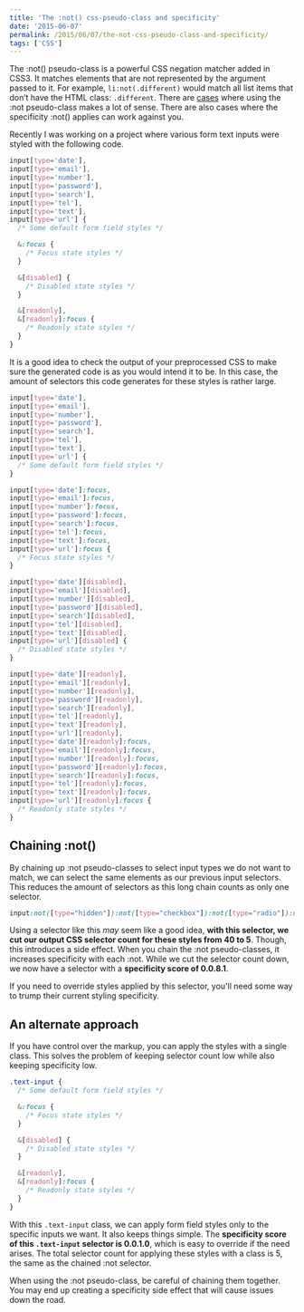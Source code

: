 ```yaml
---
title: 'The :not() css-pseudo-class and specificity'
date: '2015-06-07'
permalink: /2015/06/07/the-not-css-pseudo-class-and-specificity/
tags: ['CSS']
---
```


The :not() pseudo-class is a powerful CSS negation matcher added in CSS3. It matches elements that are not represented by the argument passed to it. For example, `li:not(.different)` would match all list items that don’t have the HTML class: `.different`. There are [cases](https://twitter.com/wesbos/status/606144483562913792) where using the :not pseudo-class makes a lot of sense. There are also cases where the specificity :not() applies can work against you.

Recently I was working on a project where various form text inputs were styled with the following code.

```css
input[type='date'],
input[type='email'],
input[type='number'],
input[type='password'],
input[type='search'],
input[type='tel'],
input[type='text'],
input[type='url'] {
  /* Some default form field styles */

  &:focus {
    /* Focus state styles */
  }

  &[disabled] {
    /* Disabled state styles */
  }

  &[readonly],
  &[readonly]:focus {
    /* Readonly state styles */
  }
}
```

It is a good idea to check the output of your preprocessed CSS to make sure the generated code is as you would intend it to be. In this case, the amount of selectors this code generates for these styles is rather large.

```css
input[type='date'],
input[type='email'],
input[type='number'],
input[type='password'],
input[type='search'],
input[type='tel'],
input[type='text'],
input[type='url'] {
  /* Some default form field styles */
}

input[type='date']:focus,
input[type='email']:focus,
input[type='number']:focus,
input[type='password']:focus,
input[type='search']:focus,
input[type='tel']:focus,
input[type='text']:focus,
input[type='url']:focus {
  /* Focus state styles */
}

input[type='date'][disabled],
input[type='email'][disabled],
input[type='number'][disabled],
input[type='password'][disabled],
input[type='search'][disabled],
input[type='tel'][disabled],
input[type='text'][disabled],
input[type='url'][disabled] {
  /* Disabled state styles */
}

input[type='date'][readonly],
input[type='email'][readonly],
input[type='number'][readonly],
input[type='password'][readonly],
input[type='search'][readonly],
input[type='tel'][readonly],
input[type='text'][readonly],
input[type='url'][readonly],
input[type='date'][readonly]:focus,
input[type='email'][readonly]:focus,
input[type='number'][readonly]:focus,
input[type='password'][readonly]:focus,
input[type='search'][readonly]:focus,
input[type='tel'][readonly]:focus,
input[type='text'][readonly]:focus,
input[type='url'][readonly]:focus {
  /* Readonly state styles */
}
```

## Chaining :not()

By chaining up :not pseudo-classes to select input types we do not want to match, we can select the same elements as our previous input selectors. This reduces the amount of selectors as this long chain counts as only one selector.

```css
input:not([type="hidden"]):not([type="checkbox"]):not([type="radio"]):not([type="file"]):not([type="range"]):not([type="submit"]):not([type="reset"]):not([type="image"])
```

Using a selector like this _may_ seem like a good idea, **with this selector, we cut our output CSS selector count for these styles from 40 to 5**. Though, this introduces a side effect. When you chain the :not pseudo-classes, it increases specificity with each :not. While we cut the selector count down, we now have a selector with a **specificity score of 0.0.8.1**.

If you need to override styles applied by this selector, you'll need some way to trump their current styling specificity.

## An alternate approach

If you have control over the markup, you can apply the styles with a single class. This solves the problem of keeping selector count low while also keeping specificity low.

```css
.text-input {
  /* Some default form field styles */

  &:focus {
    /* Focus state styles */
  }

  &[disabled] {
    /* Disabled state styles */
  }

  &[readonly],
  &[readonly]:focus {
    /* Readonly state styles */
  }
}
```

With this `.text-input` class, we can apply form field styles only to the specific inputs we want. It also keeps things simple. The **specificity score of this `.text-input` selector is 0.0.1.0**, which is easy to override if the need arises. The total selector count for applying these styles with a class is 5, the same as the chained :not selector.

When using the :not pseudo-class, be careful of chaining them together. You may end up creating a specificity side effect that will cause issues down the road.
